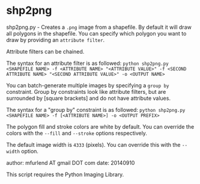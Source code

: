 shp2png
=======

shp2png.py - Creates a `.png` image from a shapefile.
By default it will draw all polygons in the shapefile.
You can specify which polygon you want to draw by providing
an `attribute filter`. 

Attribute filters can be chained.

The syntax for an attribute filter is as followed:
`
python shp2png.py <SHAPEFILE NAME> -f <ATTRIBUTE NAME> "<ATTRIBUTE VALUE>" -f <SECOND ATTRIBUTE NAME> "<SECOND ATTRIBUTE VALUE>" -o <OUTPUT NAME>
`

You can batch-generate multiple images by specifying a `group by` constraint.
Group by constraints look like attribute filters, 
but are surrounded by [square brackets] and do not have attribute values.

The syntax for a "group by" constraint is as followed:
`
python shp2png.py <SHAPEFILE NAME> -f [<ATTRIBUTE NAME>] -o <OUTPUT PREFIX>
`

The polygon fill and stroke colors are white by default. 
You can override the colors with the `--fill` and `--stroke` options respectively.

The default image width is `4333` (pixels). 
You can override this with the `--width` option.

author: mfurlend AT gmail DOT com
date: 20140910

This script requires the Python Imaging Library.
